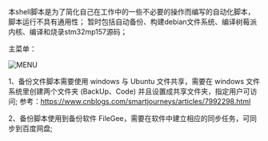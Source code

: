 
本shell脚本是为了简化自己在工作中的一些不必要的操作而编写的自动化脚本，脚本运行不具有通用性；
暂时包括自动备份、构建debian文件系统、编译树莓派内核、编译和烧录stm32mp157源码；

主菜单：

![MENU](https://user-images.githubusercontent.com/26021085/151098380-1b97f181-abfd-4e65-9a04-d13d3632cc74.png)

1、备份文件脚本需要使用 windows 与 Ubuntu 文件共享，需要在 windows 文件系统里创建两个文件夹 (BackUp、Code)
并且设置成共享文件夹，指定用户可访问;
参考：https://www.cnblogs.com/smartjourneys/articles/7992298.html

2、备份脚本使用到备份软件 FileGee，需要在软件中建立相应的同步任务，可同步到百度网盘;


